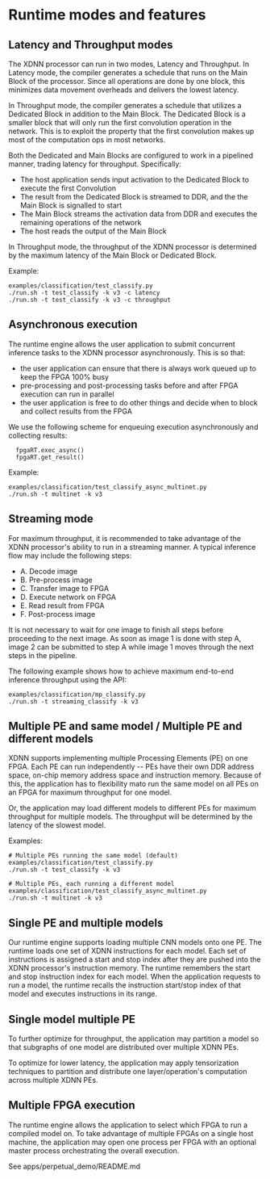 # Runtime modes and features

## Latency and Throughput modes

The XDNN processor can run in two modes, Latency and Throughput. In Latency mode, the compiler generates a schedule that runs on the Main Block of the processor. Since all operations are done by one block, this minimizes data movement overheads and delivers the lowest latency.

In Throughput mode, the compiler generates a schedule that utilizes a Dedicated Block in addition to the Main Block. The Dedicated Block is a smaller block that will only run the first convolution operation in the network. This is to exploit the property that the first convolution makes up most of the computation ops in most networks.

Both the Dedicated and Main Blocks are configured to work in a pipelined manner, trading latency for throughput. Specifically:
- The host application sends input activation to the Dedicated Block to execute the first Convolution
- The result from the Dedicated Block is streamed to DDR, and the the Main Block is signalled to start
- The Main Block streams the activation data from DDR and executes the remaining operations of the network
- The host reads the output of the Main Block

In Throughput mode, the throughput of the XDNN processor is determined by the maximum latency of the Main Block or Dedicated Block.

Example:
```
examples/classification/test_classify.py
./run.sh -t test_classify -k v3 -c latency 
./run.sh -t test_classify -k v3 -c throughput
```


## Asynchronous execution

The runtime engine allows the user application to submit concurrent inference tasks to the XDNN processor asynchronously. This is so that:
- the user application can ensure that there is always work queued up to keep the FPGA 100% busy
- pre-processing and post-processing tasks before and after FPGA execution can run in parallel
- the user application is free to do other things and decide when to block and collect results from the FPGA

We use the following scheme for enqueuing execution asynchronously and collecting results:
```
  fpgaRT.exec_async()
  fpgaRT.get_result()
```

Example:
```
examples/classification/test_classify_async_multinet.py
./run.sh -t multinet -k v3 
```


## Streaming mode

For maximum throughput, it is recommended to take advantage of the XDNN processor's ability to run in a streaming manner.  A typical inference flow may include the following steps: 
- A. Decode image
- B. Pre-process image
- C. Transfer image to FPGA
- D. Execute network on FPGA
- E. Read result from FPGA
- F. Post-process image

It is not necessary to wait for one image to finish all steps before proceeding to the next image. As soon as image 1 is done with step A, image 2 can be submitted to step A while image 1 moves through the next steps in the pipeline.

The following example shows how to achieve maximum end-to-end inference throughput using the API: 
```
examples/classification/mp_classify.py
./run.sh -t streaming_classify -k v3 
```

## Multiple PE and same model / Multiple PE and different models

XDNN supports implementing multiple Processing Elements (PE) on one FPGA. Each PE can run independently -- PEs have their own DDR address space, on-chip memory address space and instruction memory. Because of this, the application has to flexibility mato run the same model on all PEs on an FPGA for maximum throughput for one model. 

Or, the application may load different models to different PEs for maximum throughput for multiple models. The throughput will be determined by the latency of the slowest model.

Examples:
```
# Multiple PEs running the same model (default)
examples/classification/test_classify.py
./run.sh -t test_classify -k v3 

# Multiple PEs, each running a different model
examples/classification/test_classify_async_multinet.py
./run.sh -t multinet -k v3 
```


## Single PE and multiple models

Our runtime engine supports loading multiple CNN models onto one PE. The runtime loads one set of XDNN instructions for each model. Each set of instructions is assigned a start and stop index after they are pushed into the XDNN processor's instruction memory. The runtime remembers the start and stop instruction index for each model. When the application requests to run a model, the runtime recalls the instruction start/stop index of that model and executes instructions in its range.


## Single model multiple PE

To further optimize for throughput, the application may partition a model so that subgraphs of one model are distributed over multiple XDNN PEs. 

To optimize for lower latency, the application may apply tensorization techniques to partition and distribute one layer/operation's computation across multiple XDNN PEs.


## Multiple FPGA execution

The runtime engine allows the application to select which FPGA to run a compiled model on. To take advantage of multiple FPGAs on a single host machine, the application may open one process per FPGA with an optional master process orchestrating the overall execution.

See apps/perpetual_demo/README.md

